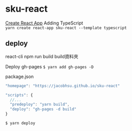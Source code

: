 # sku-react

[Create React App](https://create-react-app.dev/docs/adding-typescript) Adding TypeScript  
`yarn create react-app sku-react --template typescript`

## deploy

react-cli npm run build build資料夾

Deploy gh-pages
`$ yarn add gh-pages -D`

package.json

```js
"homepage": "https://jacobhsu.github.io/sku-react"

"scripts": {
  //...
  "predeploy": "yarn build",
  "deploy": "gh-pages -d build"
}
```

`$ yarn deploy`
